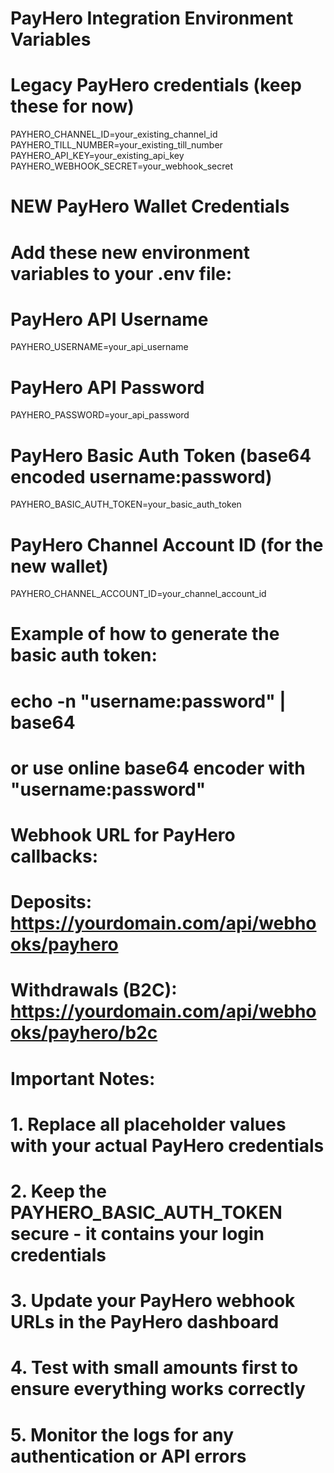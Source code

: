 # PayHero Integration Environment Variables

# Legacy PayHero credentials (keep these for now)
PAYHERO_CHANNEL_ID=your_existing_channel_id
PAYHERO_TILL_NUMBER=your_existing_till_number
PAYHERO_API_KEY=your_existing_api_key
PAYHERO_WEBHOOK_SECRET=your_webhook_secret

# NEW PayHero Wallet Credentials
# Add these new environment variables to your .env file:

# PayHero API Username
PAYHERO_USERNAME=your_api_username

# PayHero API Password
PAYHERO_PASSWORD=your_api_password

# PayHero Basic Auth Token (base64 encoded username:password)
PAYHERO_BASIC_AUTH_TOKEN=your_basic_auth_token

# PayHero Channel Account ID (for the new wallet)
PAYHERO_CHANNEL_ACCOUNT_ID=your_channel_account_id

# Example of how to generate the basic auth token:
# echo -n "username:password" | base64
# or use online base64 encoder with "username:password"

# Webhook URL for PayHero callbacks:
# Deposits: https://yourdomain.com/api/webhooks/payhero
# Withdrawals (B2C): https://yourdomain.com/api/webhooks/payhero/b2c

# Important Notes:
# 1. Replace all placeholder values with your actual PayHero credentials
# 2. Keep the PAYHERO_BASIC_AUTH_TOKEN secure - it contains your login credentials
# 3. Update your PayHero webhook URLs in the PayHero dashboard
# 4. Test with small amounts first to ensure everything works correctly
# 5. Monitor the logs for any authentication or API errors
